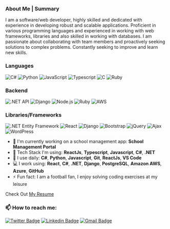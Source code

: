 ###  About Me | Summary
I am a software/web developer, highly skilled and dedicated with experience in developing robust and scalable applications. Proficient in various programming languages and experienced in working with web frameworks, libraries and also skilled in working with databases. I am passionate about collaborating with team members and proactively seeking solutions to complex problems. Constantly seeking to improve and learn new skills. <br>

### Languages

![C#](https://img.shields.io/badge/-C%23-000?&logo=C%20Sharp)
![Python](https://img.shields.io/badge/-Python-000?&logo=Python)
![JavaScript](https://img.shields.io/badge/-JavaScript-000?&logo=JavaScript)
![Typescript](https://img.shields.io/badge/-Typescript-000?&logo=Typescript)
![C](https://img.shields.io/badge/-C-000?&logo=C)
![Ruby](https://img.shields.io/badge/-Ruby-000?&logo=Ruby&logoColor=007396)

### Backend
![.NET API](https://img.shields.io/badge/-.NET%20API-000?&logo=.NET)
![Django](https://img.shields.io/badge/-Django-000?&logo=Django)
![Node.js](https://img.shields.io/badge/-Node.js-000?&logo=node.js)
![Ruby](https://img.shields.io/badge/-Ruby-000?&logo=ruby)
![AWS](https://img.shields.io/badge/-AWS-000?&logo=Amazon-AWS&logoColor=F90)

### Libraries/Frameworks
![.NET Entity Framework](https://img.shields.io/badge/-.NET%20Entity%20Framework-000?&logo=.NET)
![React](https://img.shields.io/badge/-React-000?&logo=React)
![Django](https://img.shields.io/badge/-Django-000?&logo=Django)
![Bootstrap](https://img.shields.io/badge/-bootstrap-000?&logo=bootstrap)
![jQuery](https://img.shields.io/badge/-jQuery-000?&logo=jQuery)
![Ajax](https://img.shields.io/badge/-Ajax-000?&logo=Ajax)
![WordPress](https://img.shields.io/badge/-WordPress-000?&logo=WordPress)

- 🔭 I'm currently working on a school management app: **School Management Portal**
- 🚀 Tech Stack I'm using: **ReactJs**, **Typescript**, **Javascript**, **C#**, **.NET**
- 🚀 I use daily: **C#**, **Python**, **Javascript**, **Git**, **ReactJs**, **VS Code**
- 💻 I work using: **React**, **C#**, **.NET**, **Django**, **PostgreSQL**, **Amazon AWS**, **Azure**, **GitHub**
- ⚡️ Fun fact: I am a football fan, I enjoy solving coding exercises at my leisure

Check Out [My Resume](https://docs.google.com/document/d/1HG93DA2YZ5ut_cl8pKw_47RC9nthDVlJYHVvXuMcDG0/edit?usp=sharing)

###  📫 How to reach me:

[![Twitter Badge](https://img.shields.io/badge/-@mayowaakinade-1ca0f1?style=flat-square&labelColor=1ca0f1&logo=twitter&logoColor=white&link=https://twitter.com/mayowaakinade)](https://twitter.com/mayowaakinade) 
[![Linkedin Badge](https://img.shields.io/badge/-mayowaakinade-blue?style=flat-square&logo=Linkedin&logoColor=white&link=https://www.linkedin.com/in/mayowaakinade/)](https://www.linkedin.com/in/mayowaakinade/)
[![Gmail Badge](https://img.shields.io/badge/Gmail-c14438?style=flat-square&logo=Gmail&logoColor=white&link=mailto:akinade.mayowa@gmail.com)](mailto:akinade.mayowa@gmail.com)
